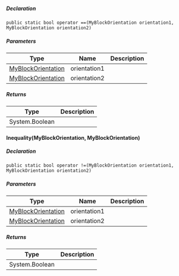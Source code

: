 
##### Declaration

```
public static bool operator ==(MyBlockOrientation orientation1, MyBlockOrientation orientation2)
```

##### Parameters

| Type | Name | Description |
| --- | --- | --- |
| [MyBlockOrientation](https://keensoftwarehouse.github.io/SpaceEngineersModAPI/api/VRageMath.MyBlockOrientation.html) | orientation1 |     |
| [MyBlockOrientation](https://keensoftwarehouse.github.io/SpaceEngineersModAPI/api/VRageMath.MyBlockOrientation.html) | orientation2 |     |

##### Returns

| Type | Description |
| --- | --- |
| System.Boolean |     |

#### Inequality(MyBlockOrientation, MyBlockOrientation)

##### Declaration

```
public static bool operator !=(MyBlockOrientation orientation1, MyBlockOrientation orientation2)
```

##### Parameters

| Type | Name | Description |
| --- | --- | --- |
| [MyBlockOrientation](https://keensoftwarehouse.github.io/SpaceEngineersModAPI/api/VRageMath.MyBlockOrientation.html) | orientation1 |     |
| [MyBlockOrientation](https://keensoftwarehouse.github.io/SpaceEngineersModAPI/api/VRageMath.MyBlockOrientation.html) | orientation2 |     |

##### Returns

| Type | Description |
| --- | --- |
| System.Boolean |     |